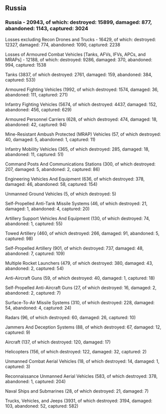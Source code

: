 
 
 ## Russia
 
 ### Russia - 20943, of which: destroyed: 15899, damaged: 877, abandoned: 1143, captured: 3024

 Losses excluding Recon Drones and Trucks - 16429, of which: destroyed: 12327, damaged: 774, abandoned: 1090, captured: 2238

 Losses of Armoured Combat Vehicles [Tanks, AFVs, IFVs, APCs, and MRAPs] - 12188, of which: destroyed: 9286, damaged: 370, abandoned: 994, captured: 1538

 

 

 Tanks (3837, of which destroyed: 2761, damaged: 159, abandoned: 384, captured: 533)

 Armoured Fighting Vehicles (1992, of which destroyed: 1574, damaged: 36, abandoned: 111, captured: 271)

 Infantry Fighting Vehicles (5674, of which destroyed: 4437, damaged: 152, abandoned: 456, captured: 629)

 Armoured Personnel Carriers (628, of which destroyed: 474, damaged: 18, abandoned: 42, captured: 94)

 Mine-Resistant Ambush Protected (MRAP) Vehicles (57, of which destroyed: 40, damaged: 5, abandoned: 1, captured: 11)

 Infantry Mobility Vehicles (365, of which destroyed: 285, damaged: 18, abandoned: 11, captured: 51)

 Command Posts And Communications Stations (300, of which destroyed: 207, damaged: 5, abandoned: 2, captured: 86)

 Engineering Vehicles And Equipment (636, of which destroyed: 378, damaged: 46, abandoned: 58, captured: 154)

 Unmanned Ground Vehicles (5, of which destroyed: 5)

 Self-Propelled Anti-Tank Missile Systems (46, of which destroyed: 21, damaged: 1, abandoned: 4, captured: 20)

 Artillery Support Vehicles And Equipment (130, of which destroyed: 74, abandoned: 1, captured: 55)

 Towed Artillery (460, of which destroyed: 266, damaged: 91, abandoned: 5, captured: 98)

 Self-Propelled Artillery (901, of which destroyed: 737, damaged: 48, abandoned: 7, captured: 109)

 Multiple Rocket Launchers (479, of which destroyed: 380, damaged: 43, abandoned: 2, captured: 54)

 Anti-Aircraft Guns (59, of which destroyed: 40, damaged: 1, captured: 18)

 Self-Propelled Anti-Aircraft Guns (27, of which destroyed: 16, damaged: 2, abandoned: 2, captured: 7)

 Surface-To-Air Missile Systems (310, of which destroyed: 228, damaged: 54, abandoned: 4, captured: 24)

 Radars (96, of which destroyed: 60, damaged: 26, captured: 10)

 Jammers And Deception Systems (88, of which destroyed: 67, damaged: 12, captured: 9)

 Aircraft (137, of which destroyed: 120, damaged: 17)

 Helicopters (156, of which destroyed: 122, damaged: 32, captured: 2)

 Unmanned Combat Aerial Vehicles (18, of which destroyed: 14, damaged: 1, captured: 3)

 Reconnaissance Unmanned Aerial Vehicles (583, of which destroyed: 378, abandoned: 1, captured: 204)

 Naval Ships and Submarines (28, of which destroyed: 21, damaged: 7)

 Trucks, Vehicles, and Jeeps (3931, of which destroyed: 3194, damaged: 103, abandoned: 52, captured: 582)

